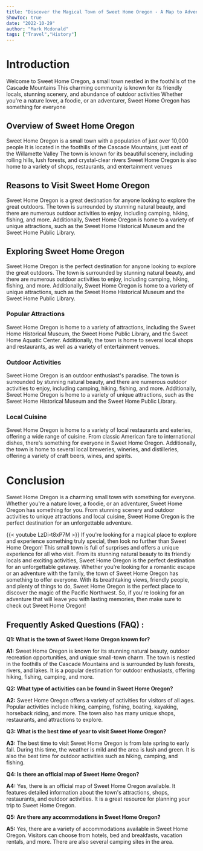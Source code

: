 ```yaml
---
title: "Discover the Magical Town of Sweet Home Oregon - A Map to Adventure!"
ShowToc: true 
date: "2022-10-29"
author: "Mark Mcdonald" 
tags: ["Travel","History"]
---
```

# Introduction 
Welcome to Sweet Home Oregon, a small town nestled in the foothills of the Cascade Mountains This charming community is known for its friendly locals, stunning scenery, and abundance of outdoor activities Whether you're a nature lover, a foodie, or an adventurer, Sweet Home Oregon has something for everyone 

## Overview of Sweet Home Oregon
Sweet Home Oregon is a small town with a population of just over 10,000 people It is located in the foothills of the Cascade Mountains, just east of the Willamette Valley The town is known for its beautiful scenery, including rolling hills, lush forests, and crystal-clear rivers Sweet Home Oregon is also home to a variety of shops, restaurants, and entertainment venues 

## Reasons to Visit Sweet Home Oregon
Sweet Home Oregon is a great destination for anyone looking to explore the great outdoors. The town is surrounded by stunning natural beauty, and there are numerous outdoor activities to enjoy, including camping, hiking, fishing, and more. Additionally, Sweet Home Oregon is home to a variety of unique attractions, such as the Sweet Home Historical Museum and the Sweet Home Public Library. 

## Exploring Sweet Home Oregon
Sweet Home Oregon is the perfect destination for anyone looking to explore the great outdoors. The town is surrounded by stunning natural beauty, and there are numerous outdoor activities to enjoy, including camping, hiking, fishing, and more. Additionally, Sweet Home Oregon is home to a variety of unique attractions, such as the Sweet Home Historical Museum and the Sweet Home Public Library. 

### Popular Attractions
Sweet Home Oregon is home to a variety of attractions, including the Sweet Home Historical Museum, the Sweet Home Public Library, and the Sweet Home Aquatic Center. Additionally, the town is home to several local shops and restaurants, as well as a variety of entertainment venues. 

### Outdoor Activities
Sweet Home Oregon is an outdoor enthusiast's paradise. The town is surrounded by stunning natural beauty, and there are numerous outdoor activities to enjoy, including camping, hiking, fishing, and more. Additionally, Sweet Home Oregon is home to a variety of unique attractions, such as the Sweet Home Historical Museum and the Sweet Home Public Library.

### Local Cuisine
Sweet Home Oregon is home to a variety of local restaurants and eateries, offering a wide range of cuisine. From classic American fare to international dishes, there's something for everyone in Sweet Home Oregon. Additionally, the town is home to several local breweries, wineries, and distilleries, offering a variety of craft beers, wines, and spirits.

# Conclusion 
Sweet Home Oregon is a charming small town with something for everyone. Whether you're a nature lover, a foodie, or an adventurer, Sweet Home Oregon has something for you. From stunning scenery and outdoor activities to unique attractions and local cuisine, Sweet Home Oregon is the perfect destination for an unforgettable adventure.

{{< youtube LzDi-t8xP7M >}} 
If you're looking for a magical place to explore and experience something truly special, then look no further than Sweet Home Oregon! This small town is full of surprises and offers a unique experience for all who visit. From its stunning natural beauty to its friendly locals and exciting activities, Sweet Home Oregon is the perfect destination for an unforgettable getaway. Whether you're looking for a romantic escape or an adventure with the family, the town of Sweet Home Oregon has something to offer everyone. With its breathtaking views, friendly people, and plenty of things to do, Sweet Home Oregon is the perfect place to discover the magic of the Pacific Northwest. So, if you're looking for an adventure that will leave you with lasting memories, then make sure to check out Sweet Home Oregon!

## Frequently Asked Questions (FAQ) :
**Q1: What is the town of Sweet Home Oregon known for?**

**A1:** Sweet Home Oregon is known for its stunning natural beauty, outdoor recreation opportunities, and unique small-town charm. The town is nestled in the foothills of the Cascade Mountains and is surrounded by lush forests, rivers, and lakes. It is a popular destination for outdoor enthusiasts, offering hiking, fishing, camping, and more.

**Q2: What type of activities can be found in Sweet Home Oregon?**

**A2:** Sweet Home Oregon offers a variety of activities for visitors of all ages. Popular activities include hiking, camping, fishing, boating, kayaking, horseback riding, and more. The town also has many unique shops, restaurants, and attractions to explore.

**Q3: What is the best time of year to visit Sweet Home Oregon?**

**A3:** The best time to visit Sweet Home Oregon is from late spring to early fall. During this time, the weather is mild and the area is lush and green. It is also the best time for outdoor activities such as hiking, camping, and fishing.

**Q4: Is there an official map of Sweet Home Oregon?**

**A4:** Yes, there is an official map of Sweet Home Oregon available. It features detailed information about the town's attractions, shops, restaurants, and outdoor activities. It is a great resource for planning your trip to Sweet Home Oregon.

**Q5: Are there any accommodations in Sweet Home Oregon?**

**A5:** Yes, there are a variety of accommodations available in Sweet Home Oregon. Visitors can choose from hotels, bed and breakfasts, vacation rentals, and more. There are also several camping sites in the area.




